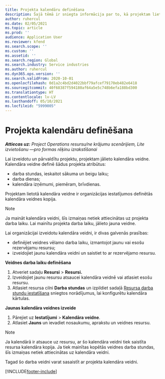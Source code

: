 ```yaml
---
title: Projekta kalendāru definēšana
description: Šajā tēmā ir sniegta informācija par to, kā projektam lietot kalendāra veidni, lai sekotu līdzi projekta grafikam.
author: ruhercul
ms.date: 02/05/2021
ms.topic: article
ms.prod: ''
audience: Application User
ms.reviewer: kfend
ms.search.scope: ''
ms.custom: ''
ms.assetid: ''
ms.search.region: Global
ms.search.industry: Service industries
ms.author: ruhercul
ms.dyn365.ops.version: ''
ms.search.validFrom: 2020-10-01
ms.openlocfilehash: 0d1a2c4bd2d4022bbf79afcef79170eb482e6418
ms.sourcegitcommit: 40f68387f594180af64a5e5c748b6efa188bd300
ms.translationtype: HT
ms.contentlocale: lv-LV
ms.lasthandoff: 05/10/2021
ms.locfileid: "5999005"
---
```

# <a name="define-project-calendars"></a>Projekta kalendāru definēšana

_**Attiecas uz:** Project Operations resursu/ne krājumu scenārijiem, Lite izvietošanu —pro formas rēķinu izrakstīšanai_

Lai izveidotu un pārvaldītu projektu, projektam jālieto kalendāra veidne. Kalendāra veidne definē šādus projekta atribūtus:

- darba stundas, ieskaitot sākuma un beigu laiku;
- darba dienas;
- kalendāra izņēmumi, piemēram, brīvdienas.

Projektam lietotā kalendāra veidne ir organizācijas iestatījumos definētās kalendāra veidnes kopija.

> [!NOTE]
> Ja maināt kalendāra veidni, šīs izmaiņas netiek attiecinātas uz projekta darba laiku. Lai mainītu projekta darba laiku, jālieto jauna veidne.

Lai organizācijai izveidotu kalendāra veidni, ir divas galvenās prasības:

- definējiet veidnes vēlamo darba laiku, izmantojot jaunu vai esošu rezervējamu resursu;
- izveidojiet jaunu kalendāra veidni un saistiet to ar rezervējamo resursu.

**Veidnes darba laiku definēšana**

1. Atveriet sadaļu **Resursi** \> **Resursi.**
2. Izveidojiet jaunu resursu atsaucei kalendāra veidnē vai atlasiet esošu resursu.
3. Atlasiet resursa cilni **Darba stundas** un izpildiet sadaļā [Resursa darba stundu iestatīšana](/dynamics365/field-service/set-work-hours-resource.md) sniegtos norādījumus, lai konfigurētu kalendāra kārtulas.

**Jaunas kalendāra veidnes izveide**

1. Pārejiet uz **Iestatījumi** \> **Kalendāra veidne**.
2. Atlasiet **Jauns** un ievadiet nosaukumu, aprakstu un veidnes resursu.

> [!NOTE]
> Ja kalendārā ir atsauce uz resursu, ar šo kalendāra veidni tiek saistīta resursa kalendāra kopija. Ja tiek mainītas kopētās veidnes darba stundas, šīs izmaiņas netiek attiecinātas uz kalendāra veidni.

Tagad šo darba veidni varat sasaistīt ar projekta kalendāra veidni.


[!INCLUDE[footer-include](../includes/footer-banner.md)]

